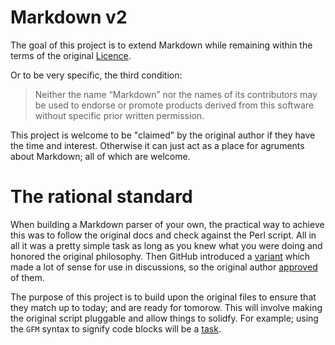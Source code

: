 # Markdown v2

The goal of this project is to extend Markdown while remaining within the terms
of the original [Licence][0].

Or to be very specific, the third condition:

> Neither the name “Markdown” nor the names of its contributors may be used
> to endorse or promote products derived from this software without specific
> prior written permission.

This project is welcome to be "claimed" by the original author if they have the
time and interest. Otherwise it can just act as a place for agruments about
Markdown; all of which are welcome.

# The rational standard

When building a Markdown parser of your own, the practical way to achieve this
was to follow the original docs and check against the Perl script. All in all
it was a pretty simple task as long as you knew what you were doing and honored
the original philosophy. Then GitHub introduced a [variant][1] which made a lot
of sense for use in discussions, so the original author [approved][2] of them.

The purpose of this project is to build upon the original files to ensure that
they match up to today; and are ready for tomorow. This will involve making the
original script pluggable and allow things to solidfy. For example; using the
`GFM` syntax to signify code blocks will be a [task][3].

[0]: http://daringfireball.net/projects/markdown/license
[1]: https://help.github.com/articles/github-flavored-markdown/
[2]: http://daringfireball.net/linked/2009/10/23/github-flavored-markdown
[3]: https://github.com/blog/1375
